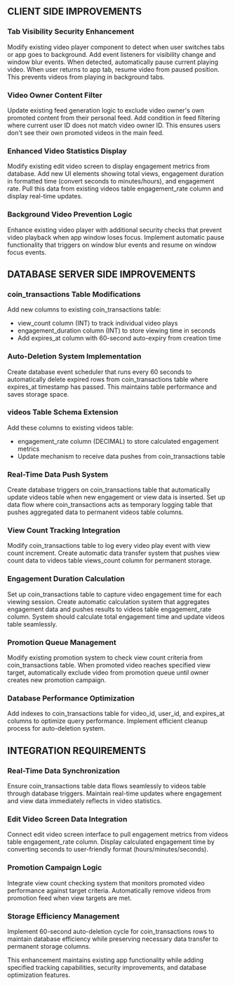 ## CLIENT SIDE IMPROVEMENTS

### Tab Visibility Security Enhancement
Modify existing video player component to detect when user switches tabs or app goes to background. Add event listeners for visibility change and window blur events. When detected, automatically pause current playing video. When user returns to app tab, resume video from paused position. This prevents videos from playing in background tabs.

### Video Owner Content Filter
Update existing feed generation logic to exclude video owner's own promoted content from their personal feed. Add condition in feed filtering where current user ID does not match video owner ID. This ensures users don't see their own promoted videos in the main feed.

### Enhanced Video Statistics Display
Modify existing edit video screen to display engagement metrics from database. Add new UI elements showing total views, engagement duration in formatted time (convert seconds to minutes/hours), and engagement rate. Pull this data from existing videos table engagement_rate column and display real-time updates.

### Background Video Prevention Logic
Enhance existing video player with additional security checks that prevent video playback when app window loses focus. Implement automatic pause functionality that triggers on window blur events and resume on window focus events.

## DATABASE SERVER SIDE IMPROVEMENTS

### coin_transactions Table Modifications
Add new columns to existing coin_transactions table:
- view_count column (INT) to track individual video plays
- engagement_duration column (INT) to store viewing time in seconds  
- Add expires_at column with 60-second auto-expiry from creation time

### Auto-Deletion System Implementation
Create database event scheduler that runs every 60 seconds to automatically delete expired rows from coin_transactions table where expires_at timestamp has passed. This maintains table performance and saves storage space.

### videos Table Schema Extension
Add these columns to existing videos table:
- engagement_rate column (DECIMAL) to store calculated engagement metrics
- Update mechanism to receive data pushes from coin_transactions table

### Real-Time Data Push System
Create database triggers on coin_transactions table that automatically update videos table when new engagement or view data is inserted. Set up data flow where coin_transactions acts as temporary logging table that pushes aggregated data to permanent videos table columns.

### View Count Tracking Integration
Modify coin_transactions table to log every video play event with view count increment. Create automatic data transfer system that pushes view count data to videos table views_count column for permanent storage.

### Engagement Duration Calculation
Set up coin_transactions table to capture video engagement time for each viewing session. Create automatic calculation system that aggregates engagement data and pushes results to videos table engagement_rate column. System should calculate total engagement time and update videos table seamlessly.

### Promotion Queue Management
Modify existing promotion system to check view count criteria from coin_transactions table. When promoted video reaches specified view target, automatically exclude video from promotion queue until owner creates new promotion campaign.

### Database Performance Optimization
Add indexes to coin_transactions table for video_id, user_id, and expires_at columns to optimize query performance. Implement efficient cleanup process for auto-deletion system.

## INTEGRATION REQUIREMENTS

### Real-Time Data Synchronization
Ensure coin_transactions table data flows seamlessly to videos table through database triggers. Maintain real-time updates where engagement and view data immediately reflects in video statistics.

### Edit Video Screen Data Integration
Connect edit video screen interface to pull engagement metrics from videos table engagement_rate column. Display calculated engagement time by converting seconds to user-friendly format (hours/minutes/seconds).

### Promotion Campaign Logic
Integrate view count checking system that monitors promoted video performance against target criteria. Automatically remove videos from promotion feed when view targets are met.

### Storage Efficiency Management
Implement 60-second auto-deletion cycle for coin_transactions rows to maintain database efficiency while preserving necessary data transfer to permanent storage columns.

This enhancement maintains existing app functionality while adding specified tracking capabilities, security improvements, and database optimization features.